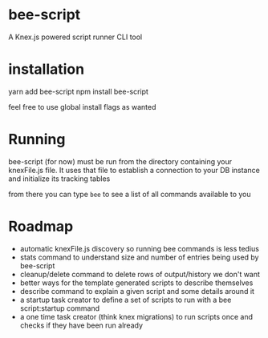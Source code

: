 # bee-script
A Knex.js powered script runner CLI tool

# installation
yarn add bee-script
npm install bee-script

feel free to use global install flags as wanted

# Running
bee-script (for now) must be run from the directory containing your knexFile.js file.
It uses that file to establish a connection to your DB instance and initialize its tracking tables

from there you can type `bee` to see a list of all commands available to you

# Roadmap
- automatic knexFile.js discovery so running bee commands is less tedius
- stats command to understand size and number of entries being used by bee-script
- cleanup/delete command to delete rows of output/history we don't want
- better ways for the template generated scripts to describe themselves
- describe command to explain a given script and some details around it
- a startup task creator to define a set of scripts to run with a bee script:startup command
- a one time task creator (think knex migrations) to run scripts once and checks if they have been run already
